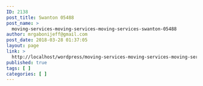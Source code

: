 ```yaml
---
ID: 2138
post_title: Swanton 05488
post_name: >
  moving-services-moving-services-moving-services-swanton-05488
author: mrgabonijeff@gmail.com
post_date: 2018-03-28 01:37:05
layout: page
link: >
  http://localhost/wordpress/moving-services-moving-services-moving-services-swanton-05488/
published: true
tags: [ ]
categories: [ ]
---
```


